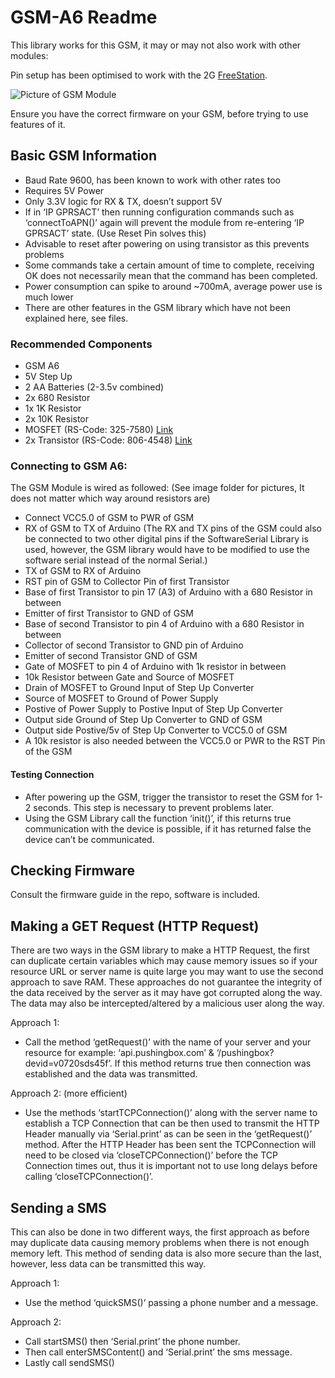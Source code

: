 # GSM-A6 Readme

This library works for this GSM, it may or may not also work with other modules:

Pin setup has been optimised to work with the 2G [FreeStation](http://www.freestation.org).

![Picture of GSM Module](https://github.com/MartinBKings/GSM-A6/blob/master/images/gsm_small.jpg)

Ensure you have the correct firmware on your GSM, before trying to use features of it.

## Basic GSM Information

* Baud Rate 9600, has been known to work with other rates too
* Requires 5V Power
* Only 3.3V logic for RX & TX, doesn’t support 5V
* If in ‘IP GPRSACT’ then running configuration commands such as ‘connectToAPN()’ again will prevent the module from re-entering ‘IP GPRSACT’ state.  (Use Reset Pin solves this)
* Advisable to reset after powering on using transistor as this prevents problems
* Some commands take a certain amount of time to complete, receiving OK does not necessarily mean that the command has been completed.
* Power consumption can spike to around	~700mA, average power use is much lower
* There are other features in the GSM library which have not been explained here, see files.

### Recommended Components

* GSM A6
* 5V Step Up
* 2 AA Batteries (2-3.5v combined)
* 2x 680 Resistor
* 1x 1K Resistor
* 2x 10K Resistor
* MOSFET (RS-Code: 325-7580) [Link](https://uk.rs-online.com/web/p/mosfet-transistors/3257580/?sra=pstk)
* 2x Transistor (RS-Code: 806-4548) [Link](https://uk.rs-online.com/web/p/bipolar-transistors/8064548/?sra=pstk)

### Connecting to GSM A6:
The GSM Module is wired as followed: (See image folder for pictures, It does not matter which way around resistors are)

* Connect VCC5.0 of GSM to PWR of GSM
* RX of GSM to TX of Arduino
(The RX and TX pins of the GSM could also be connected to two other digital pins if the SoftwareSerial Library is used, however, the GSM library would have to be modified to use the software serial instead of the normal Serial.)
* TX of GSM to RX of Arduino
* RST pin of GSM to Collector Pin of first Transistor
* Base of first Transistor to pin 17 (A3) of Arduino with a 680 Resistor in between
* Emitter of first Transistor to GND of GSM
* Base of second Transistor to pin 4 of Arduino with a 680 Resistor in between
* Collector of second Transistor to GND pin of Arduino
* Emitter of second Transistor GND of GSM
* Gate of MOSFET to pin 4 of Arduino with 1k resistor in between
* 10k Resistor between Gate and Source of MOSFET
* Drain of MOSFET to Ground Input of Step Up Converter
* Source of MOSFET to Ground of Power Supply
* Postive of Power Supply to Postive Input of Step Up Converter
* Output side Ground of Step Up Converter to GND of GSM
* Output side Postive/5v of Step Up Converter to VCC5.0 of GSM
* A 10k resistor is also needed between the VCC5.0 or PWR to the RST Pin of the GSM

#### Testing Connection

* After powering up the GSM, trigger the transistor to reset the GSM for 1-2 seconds. This step is necessary to prevent problems later.
* Using the GSM Library call the function ‘init()’, if this returns true communication with the device is possible, if it has returned false the device can’t be communicated.

## Checking Firmware

Consult the firmware guide in the repo, software is included.

## Making a GET Request (HTTP Request)

There are two ways in the GSM library to make a HTTP Request, the first can duplicate certain variables which may cause memory issues so if your resource URL or server name is quite large you may want to use the second approach to save RAM.
These approaches do not guarantee the integrity of the data received by the server as it may have got corrupted along the way. The data may also be intercepted/altered by a malicious user along the way.

Approach 1:

* Call the method ‘getRequest()’ with the name of your server and your resource for example: ‘api.pushingbox.com’ & ‘/pushingbox?devid=v0720sds45f’. If this method returns true then connection was established and the data was transmitted.

Approach 2: (more efficient)

* Use the methods ‘startTCPConnection()’ along with the server name to establish a TCP Connection that can be then used to transmit the HTTP Header manually via ‘Serial.print’ as can be seen in the ‘getRequest()’ method. After the HTTP Header has been sent the TCPConnection will need to be closed via ‘closeTCPConnection()’ before the TCP Connection times out, thus it is important not to use long delays before calling ‘closeTCPConnection()’.

## Sending a SMS

This can also be done in two different ways, the first approach as before may duplicate data causing memory problems when there is not enough memory left.
This method of sending data is also more secure than the last, however, less data can be transmitted this way.

Approach 1:

* Use the method ‘quickSMS()’ passing a phone number and a message.

Approach 2:

* Call startSMS() then ‘Serial.print’ the phone number.
* Then call enterSMSContent() and ‘Serial.print’ the sms message.
* Lastly call sendSMS()
